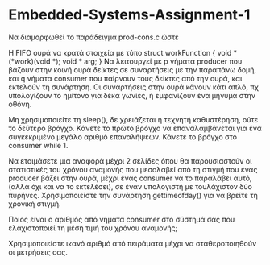 # Embedded-Systems-Assignment-1
Να διαμορφωθεί το παράδειγμα prod-cons.c ώστε

Η FIFO ουρά να κρατά στοιχεία με τύπο
struct workFunction {
  void * (*work)(void *);
  void * arg;
}
Να λειτουργεί με p νήματα producer που βάζουν στην κοινή ουρά δείκτες σε συναρτήσεις με την παραπάνω δομή, και q νήματα consumer που παίρνουν τους δείκτες από την ουρά, και εκτελούν τη συνάρτηση. Οι συναρτήσεις στην ουρά κάνουν κάτι απλό, πχ υπολογίζουν το ημίτονο για δέκα γωνίες, ή εμφανίζουν ένα μήνυμα στην οθόνη.

Μη χρησιμοποιείτε τη sleep(), δε χρειάζεται η τεχνητή καθυστέρηση, ούτε το δεύτερο βρόγχο. Κάνετε το πρώτο βρόγχο να επαναλαμβάνεται για ένα συγκεκριμένο μεγάλο αριθμό επαναλήψεων. Κάνετε το βρόγχο στο consumer while 1.

Να ετοιμάσετε μια αναφορά μέχρι 2 σελίδες όπου θα παρουσιαστούν οι στατιστικές του χρόνου αναμονής που μεσολαβεί από τη στιγμή που ένας producer βάζει στην ουρά, μέχρι ένας consumer να το παραλάβει αυτό, (αλλά όχι και να το εκτελέσει), σε έναν υπολογιστή με τουλάχιστον δύο πυρήνες. Χρησιμοποιείστε την συνάρτηση gettimeofday() για να βρείτε τη χρονική στιγμή.

Ποιος είναι ο αριθμός από νήματα consumer στο σύστημά σας που ελαχιστοποιεί τη μέση τιμή του χρόνου αναμονής;

Χρησιμοποιείστε ικανό αριθμό από πειράματα μέχρι να σταθεροποιηθούν οι μετρήσεις σας.
